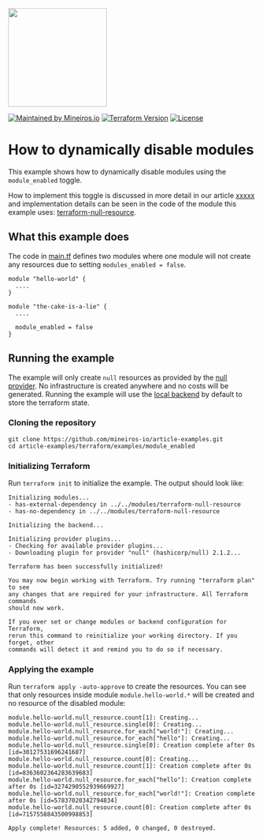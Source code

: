 <img src="https://i.imgur.com/t8IkKoZl.png" width="200"/>

[![Maintained by Mineiros.io](https://img.shields.io/badge/maintained%20by-mineiros.io-00607c.svg)](https://www.mineiros.io/ref=repo_article-examples)
[![Terraform Version](https://img.shields.io/badge/terraform-~%3E%200.12.20-brightgreen.svg)](https://github.com/hashicorp/terraform/releases)
[![License](https://img.shields.io/badge/License-Apache%202.0-brightgreen.svg)](https://opensource.org/licenses/Apache-2.0)

# How to dynamically disable modules

This example shows how to dynamically disable modules using
the `module_enabled` toggle.

How to implement this toggle is discussed in more detail in our article
[xxxxx]() and implementation details can be seen in the code of the
module this example uses: [terraform-null-resource](../../modules/terraform-null-resource).

## What this example does
The code in [main.tf](main.tf) defines two modules where one module will not create
any resources due to setting `modules_enabled = false`.

```
module "hello-world" {
  ....
}

module "the-cake-is-a-lie" {
  ....

  module_enabled = false
}
```

## Running the example
The example will only create `null` resources as provided by the
[null provider](https://www.terraform.io/docs/providers/null/index.html).
No infrastructure is created anywhere and no costs will be generated.
Running the example will use the
[local backend](https://www.terraform.io/docs/backends/types/local.html)
by default to store the terraform state.

### Cloning the repository
```
git clone https://github.com/mineiros-io/article-examples.git
cd article-examples/terraform/examples/module_enabled
```

### Initializing Terraform
Run `terraform init` to initialize the example. The output should look like:
```
Initializing modules...
- has-external-dependency in ../../modules/terraform-null-resource
- has-no-dependency in ../../modules/terraform-null-resource

Initializing the backend...

Initializing provider plugins...
- Checking for available provider plugins...
- Downloading plugin for provider "null" (hashicorp/null) 2.1.2...

Terraform has been successfully initialized!

You may now begin working with Terraform. Try running "terraform plan" to see
any changes that are required for your infrastructure. All Terraform commands
should now work.

If you ever set or change modules or backend configuration for Terraform,
rerun this command to reinitialize your working directory. If you forget, other
commands will detect it and remind you to do so if necessary.
```

### Applying the example
Run `terraform apply -auto-approve` to create the resources.
You can see that only resources inside module `module.hello-world.*` will
be created and no resource of the disabled module:
```
module.hello-world.null_resource.count[1]: Creating...
module.hello-world.null_resource.single[0]: Creating...
module.hello-world.null_resource.for_each["world!"]: Creating...
module.hello-world.null_resource.for_each["hello"]: Creating...
module.hello-world.null_resource.single[0]: Creation complete after 0s [id=30127531696241687]
module.hello-world.null_resource.count[0]: Creating...
module.hello-world.null_resource.count[1]: Creation complete after 0s [id=8363602364283639683]
module.hello-world.null_resource.for_each["hello"]: Creation complete after 0s [id=3274290552939669927]
module.hello-world.null_resource.for_each["world!"]: Creation complete after 0s [id=57837020342794834]
module.hello-world.null_resource.count[0]: Creation complete after 0s [id=7157558843500998853]

Apply complete! Resources: 5 added, 0 changed, 0 destroyed.
```
